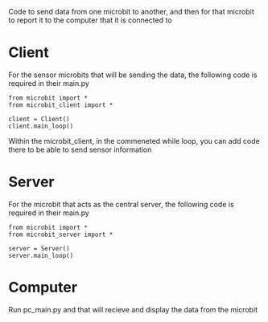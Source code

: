 Code to send data from one microbit to another, and then for that microbit to report it to the computer that it is connected to

# Client

For the sensor microbits that will be sending the data, the following code is required in their main.py

```
from microbit import *
from microbit_client import *

client = Client()
client.main_loop()
```

Within the microbit_client, in the commeneted while loop, you can add code there to be able to send sensor information

# Server

For the microbit that acts as the central server, the following code is required in their main.py

```
from microbit import *
from microbit_server import *

server = Server()
server.main_loop()
```

# Computer

Run pc_main.py and that will recieve and display the data from the microbit
